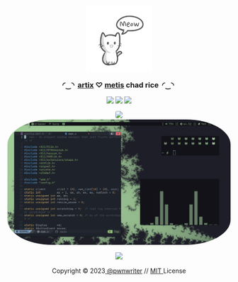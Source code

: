 
<h3 align="center">
  <img src="https://raw.githubusercontent.com/pwnwriter/files/main/dots/gif/meuw.gif" height="150px" width="150px"/>
  <br>
◜⁠‿⁠◝⁠  &nbsp;<a href="https://artixlinux.org">artix</a> ♡ <a href="https://metislinux.org">metis</a> chad rice&nbsp;  ⁠⁠◜⁠‿⁠◝⁠
	<img src="https://raw.githubusercontent.com/catppuccin/catppuccin/main/assets/misc/transparent.png" height="30" width="0px"/>
</h3>

<p align="center">
    <a href="https://github.com/pwnwriter/chadrice/stargazers"><img src="https://img.shields.io/github/stars/pwnwriter/chadrice?colorA=363a4f&colorB=b7bdf8&style=for-the-badge"></a>
    <a href="https://github.com/pwnwriter/chadrice/issues"><img src="https://img.shields.io/github/issues/pwnwriter/chadrice?colorA=363a4f&colorB=f5a97f&style=for-the-badge"></a>
<a href="https://github.com/catppuccin/catppuccin/blob/main/LICENSE"><img src="https://img.shields.io/static/v1.svg?style=for-the-badge&label=License&message=MIT&logoColor=d9e0ee&colorA=363a4f&colorB=b7bdf8"/></a>
</p>
<p align="center">
  <img src="https://raw.githubusercontent.com/pwnwriter/files/main/dots/02.png" style="border-radius:20%"/>
  <img src="https://raw.githubusercontent.com/pwnwriter/files/main/dots/preview.png" style="border-radius:20%"/>

</p>

<p align="center"><img src="https://raw.githubusercontent.com/catppuccin/catppuccin/main/assets/footers/gray0_ctp_on_line.svg?sanitize=true" /></p>
<p align="center">Copyright &copy; 2023<a href="https://pwnwriter.xyz" target="_blank"> @pwnwriter</a> // <a href="https://opensource.org/licenses/MIT">MIT </a> License
